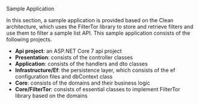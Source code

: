 Sample Application

In this section, a sample application is provided based on the Clean architecture, which uses the FilterTor library to store and retrieve filters and use them to filter a sample list API. This sample application consists of the following projects.

- **Api project**: an ASP.NET Core 7 api project
- **Presentation**: consists of the controller classes
- **Application**: consists of the handlers and dto classes
- **Infrastructure/Ef**: the persistence layer, which consists of the ef configuration files and dbContext class
- **Core**: consists of the domains and their business logic
- **Core/FilterTor**: consists of essential classes to implement FilterTor library based on the domains

